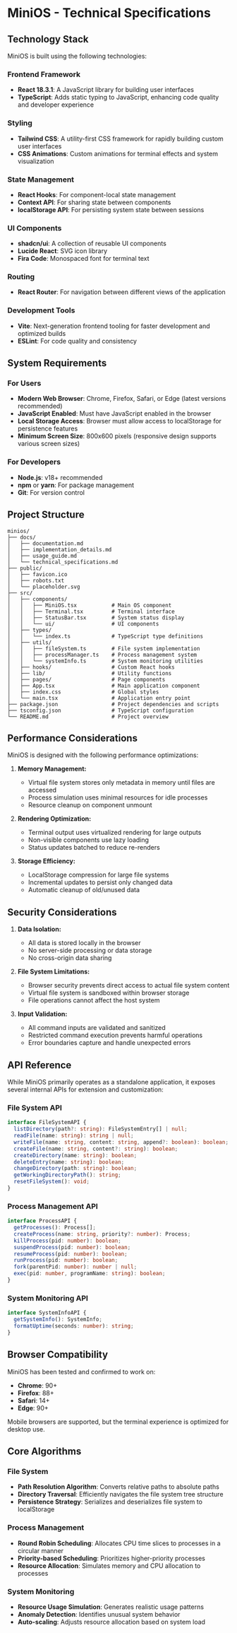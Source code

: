 
# MiniOS - Technical Specifications

## Technology Stack

MiniOS is built using the following technologies:

### Frontend Framework
- **React 18.3.1**: A JavaScript library for building user interfaces
- **TypeScript**: Adds static typing to JavaScript, enhancing code quality and developer experience

### Styling
- **Tailwind CSS**: A utility-first CSS framework for rapidly building custom user interfaces
- **CSS Animations**: Custom animations for terminal effects and system visualization

### State Management
- **React Hooks**: For component-local state management
- **Context API**: For sharing state between components
- **localStorage API**: For persisting system state between sessions

### UI Components
- **shadcn/ui**: A collection of reusable UI components
- **Lucide React**: SVG icon library
- **Fira Code**: Monospaced font for terminal text

### Routing
- **React Router**: For navigation between different views of the application

### Development Tools
- **Vite**: Next-generation frontend tooling for faster development and optimized builds
- **ESLint**: For code quality and consistency

## System Requirements

### For Users
- **Modern Web Browser**: Chrome, Firefox, Safari, or Edge (latest versions recommended)
- **JavaScript Enabled**: Must have JavaScript enabled in the browser
- **Local Storage Access**: Browser must allow access to localStorage for persistence features
- **Minimum Screen Size**: 800x600 pixels (responsive design supports various screen sizes)

### For Developers
- **Node.js**: v18+ recommended
- **npm** or **yarn**: For package management
- **Git**: For version control

## Project Structure

```
minios/
├── docs/
│   ├── documentation.md
│   ├── implementation_details.md
│   ├── usage_guide.md
│   └── technical_specifications.md
├── public/
│   ├── favicon.ico
│   ├── robots.txt
│   └── placeholder.svg
├── src/
│   ├── components/
│   │   ├── MiniOS.tsx           # Main OS component
│   │   ├── Terminal.tsx         # Terminal interface
│   │   ├── StatusBar.tsx        # System status display
│   │   └── ui/                  # UI components
│   ├── types/
│   │   └── index.ts             # TypeScript type definitions
│   ├── utils/
│   │   ├── fileSystem.ts        # File system implementation
│   │   ├── processManager.ts    # Process management system
│   │   └── systemInfo.ts        # System monitoring utilities
│   ├── hooks/                   # Custom React hooks
│   ├── lib/                     # Utility functions
│   ├── pages/                   # Page components
│   ├── App.tsx                  # Main application component
│   ├── index.css                # Global styles
│   └── main.tsx                 # Application entry point
├── package.json                 # Project dependencies and scripts
├── tsconfig.json                # TypeScript configuration
└── README.md                    # Project overview
```

## Performance Considerations

MiniOS is designed with the following performance optimizations:

1. **Memory Management:**
   - Virtual file system stores only metadata in memory until files are accessed
   - Process simulation uses minimal resources for idle processes
   - Resource cleanup on component unmount

2. **Rendering Optimization:**
   - Terminal output uses virtualized rendering for large outputs
   - Non-visible components use lazy loading
   - Status updates batched to reduce re-renders

3. **Storage Efficiency:**
   - LocalStorage compression for large file systems
   - Incremental updates to persist only changed data
   - Automatic cleanup of old/unused data

## Security Considerations

1. **Data Isolation:**
   - All data is stored locally in the browser
   - No server-side processing or data storage
   - No cross-origin data sharing

2. **File System Limitations:**
   - Browser security prevents direct access to actual file system content
   - Virtual file system is sandboxed within browser storage
   - File operations cannot affect the host system

3. **Input Validation:**
   - All command inputs are validated and sanitized
   - Restricted command execution prevents harmful operations
   - Error boundaries capture and handle unexpected errors

## API Reference

While MiniOS primarily operates as a standalone application, it exposes several internal APIs for extension and customization:

### File System API

```typescript
interface FileSystemAPI {
  listDirectory(path?: string): FileSystemEntry[] | null;
  readFile(name: string): string | null;
  writeFile(name: string, content: string, append?: boolean): boolean;
  createFile(name: string, content?: string): boolean;
  createDirectory(name: string): boolean;
  deleteEntry(name: string): boolean;
  changeDirectory(path: string): boolean;
  getWorkingDirectoryPath(): string;
  resetFileSystem(): void;
}
```

### Process Management API

```typescript
interface ProcessAPI {
  getProcesses(): Process[];
  createProcess(name: string, priority?: number): Process;
  killProcess(pid: number): boolean;
  suspendProcess(pid: number): boolean;
  resumeProcess(pid: number): boolean;
  runProcess(pid: number): boolean;
  fork(parentPid: number): number | null;
  exec(pid: number, programName: string): boolean;
}
```

### System Monitoring API

```typescript
interface SystemInfoAPI {
  getSystemInfo(): SystemInfo;
  formatUptime(seconds: number): string;
}
```

## Browser Compatibility

MiniOS has been tested and confirmed to work on:

- **Chrome**: 90+
- **Firefox**: 88+
- **Safari**: 14+
- **Edge**: 90+

Mobile browsers are supported, but the terminal experience is optimized for desktop use.

## Core Algorithms

### File System
- **Path Resolution Algorithm**: Converts relative paths to absolute paths
- **Directory Traversal**: Efficiently navigates the file system tree structure
- **Persistence Strategy**: Serializes and deserializes file system to localStorage

### Process Management
- **Round Robin Scheduling**: Allocates CPU time slices to processes in a circular manner
- **Priority-based Scheduling**: Prioritizes higher-priority processes
- **Resource Allocation**: Simulates memory and CPU allocation to processes

### System Monitoring
- **Resource Usage Simulation**: Generates realistic usage patterns
- **Anomaly Detection**: Identifies unusual system behavior
- **Auto-scaling**: Adjusts resource allocation based on system load
